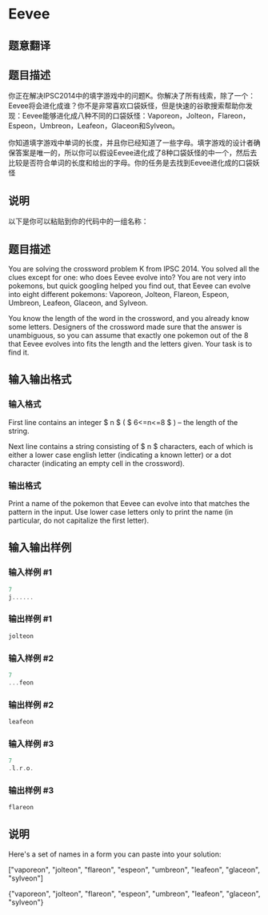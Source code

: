 # Eevee

## 题意翻译

## 题目描述

你正在解决IPSC2014中的填字游戏中的问题K。你解决了所有线索，除了一个：Eevee将会进化成谁？你不是非常喜欢口袋妖怪，但是快速的谷歌搜索帮助你发现：Eevee能够进化成八种不同的口袋妖怪：Vaporeon，Jolteon，Flareon，Espeon，Umbreon，Leafeon，Glaceon和Sylveon。

你知道填字游戏中单词的长度，并且你已经知道了一些字母。填字游戏的设计者确保答案是唯一的，所以你可以假设Eevee进化成了8种口袋妖怪的中一个，然后去比较是否符合单词的长度和给出的字母。你的任务是去找到Eevee进化成的口袋妖怪

## 说明

以下是你可以粘贴到你的代码中的一组名称：

## 题目描述

You are solving the crossword problem K from IPSC 2014. You solved all the clues except for one: who does Eevee evolve into? You are not very into pokemons, but quick googling helped you find out, that Eevee can evolve into eight different pokemons: Vaporeon, Jolteon, Flareon, Espeon, Umbreon, Leafeon, Glaceon, and Sylveon.

You know the length of the word in the crossword, and you already know some letters. Designers of the crossword made sure that the answer is unambiguous, so you can assume that exactly one pokemon out of the 8 that Eevee evolves into fits the length and the letters given. Your task is to find it.

## 输入输出格式

### 输入格式

First line contains an integer $ n $ ( $ 6<=n<=8 $ ) – the length of the string.

Next line contains a string consisting of $ n $ characters, each of which is either a lower case english letter (indicating a known letter) or a dot character (indicating an empty cell in the crossword).

### 输出格式

Print a name of the pokemon that Eevee can evolve into that matches the pattern in the input. Use lower case letters only to print the name (in particular, do not capitalize the first letter).

## 输入输出样例

### 输入样例 #1

```cpp
7
j......

```
### 输出样例 #1

```cpp
jolteon

```
### 输入样例 #2

```cpp
7
...feon

```
### 输出样例 #2

```cpp
leafeon

```
### 输入样例 #3

```cpp
7
.l.r.o.

```
### 输出样例 #3

```cpp
flareon

```
## 说明

Here's a set of names in a form you can paste into your solution:

\["vaporeon", "jolteon", "flareon", "espeon", "umbreon", "leafeon", "glaceon", "sylveon"\]

{"vaporeon", "jolteon", "flareon", "espeon", "umbreon", "leafeon", "glaceon", "sylveon"}

